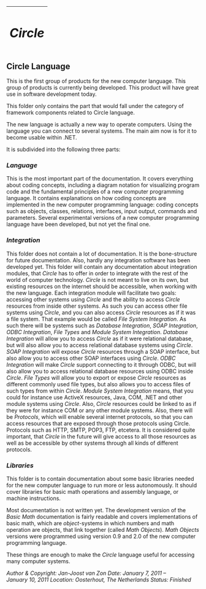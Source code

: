 ﻿|<h1>***Circle***</h1>|
| :- |
## **Circle Language**
This is the first group of products for the new computer language. This group of products is currently being developed. This product will have great use in software development today.

This folder only contains the part that would fall under the category of framework components related to Circle language.

The new language is actually a new way to operate computers. Using the language you can connect to several systems. The main aim now is for it to become usable within .NET.

It is subdivided into the following three parts:

### *Language*

This is the most important part of the documentation. It covers everything about coding concepts, including a diagram notation for visualizing program code and the fundamental principles of a new computer programming language. It contains explanations on how coding concepts are implemented in the new computer programming language: coding concepts such as objects, classes, relations, interfaces, input output, commands and parameters. Several experimental versions of a new computer programming language have been developed, but not yet the final one.

### *Integration*

This folder does not contain a lot of documentation. It is the bone-structure for future documentation. Also, hardly any integration software has been developed yet. This folder will contain any documentation about integration modules, that *Circle* has to offer in order to integrate with the rest of the world of computer technology. *Circle* is not meant to live on its own, but existing resources on the internet should be accessible, when working with the new language. Each integration module will facilitate two goals: accessing other systems using *Circle* and the ability to access *Circle* resources from inside other systems. As such you can access other file systems using *Circle*, and you can also access *Circle* resources as if it was a file system. That example would be called *File System Integration*. As such there will be systems such as *Database Integration*, *SOAP Integration*, *ODBC Integration*, *File Types* and *Module System Integration*. *Database Integration* will allow you to access *Circle* as if it were relational database, but will also allow you to access relational database systems using *Circle*. *SOAP Integration* will expose *Circle* resources through a SOAP interface, but also allow you to access other SOAP interfaces using *Circle*. *ODBC Integration* will make *Circle* support connecting to it through ODBC, but will also allow you to access relational database resources using ODBC inside *Circle*. *File Types* will allow you to export or expose *Circle* resources as different commonly used file types, but also allows you to access files of such types from within *Circle*. *Module System Integration* means, that you could for instance use ActiveX resources, Java, COM, .NET and other module systems using *Circle*. Also, *Circle* resources could be linked to as if they were for instance COM or any other module systems. Also, there will be *Protocols*, which will enable several internet protocols, so that you can access resources that are exposed through those protocols using Circle. Protocols such as HTTP, SMTP, POP3, FTP, etcetera. It is considered quite important, that *Circle* in the future will give access to all those resources as well as be accessible by other systems through all kinds of different protocols.

### *Libraries*

This folder is to contain documentation about some basic libraries needed for the new computer language to run more or less autonomously. It should cover libraries for basic math operations and assembly language, or machine instructions.

Most documentation is not written yet. The development version of the *Basic Math* documentation is fairly readable and covers implementations of basic math, which are *object*-systems in which numbers and math operation are objects, that link together (called *Math Objects*). *Math Objects* versions were programmed using version 0.9 and 2.0 of the new computer programming language.


These things are enough to make the *Circle* language useful for accessing many computer systems. 


*Author & Copyright: Jan-Joost van Zon        Date: January 7, 2011 –  January 10, 2011        Location: Oosterhout, The Netherlands        Status: Finished*

